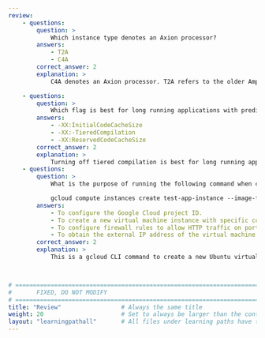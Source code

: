 ```yaml
---
review:
    - questions:
        question: >
            Which instance type denotes an Axion processor?
        answers:
            - T2A
            - C4A
        correct_answer: 2                
        explanation: >
            C4A denotes an Axion processor. T2A refers to the older Ampere Altra processors.

    - questions:
        question: >
            Which flag is best for long running applications with predictable workloads?
        answers:
            - -XX:InitialCodeCacheSize
            - -XX:-TieredCompilation
            - -XX:ReservedCodeCacheSize
        correct_answer: 2                   
        explanation: >
            Turning off tiered compilation is best for long running applications with predictable workloads.
    - questions:
        question: >
            What is the purpose of running the following command when creating an Axion instance on Google Cloud Platform?

            gcloud compute instances create test-app-instance --image-family=ubuntu-2404-lts-arm64  --image-project=ubuntu-os-cloud  --machine-type=c4a-standard-2 --scopes userinfo-email,cloud-platform  --zone [YOUR ZONE] --tags http-server
        answers:
            - To configure the Google Cloud project ID.
            - To create a new virtual machine instance with specific configurations.
            - To configure firewall rules to allow HTTP traffic on port 8080.
            - To obtain the external IP address of the virtual machine instance.
        correct_answer: 2
        explanation: >
            This is a gcloud CLI command to create a new Ubuntu virtual machine instance.



# ================================================================================
#       FIXED, DO NOT MODIFY
# ================================================================================
title: "Review"                 # Always the same title
weight: 20                      # Set to always be larger than the content in this path
layout: "learningpathall"       # All files under learning paths have this same wrapper
---
```

